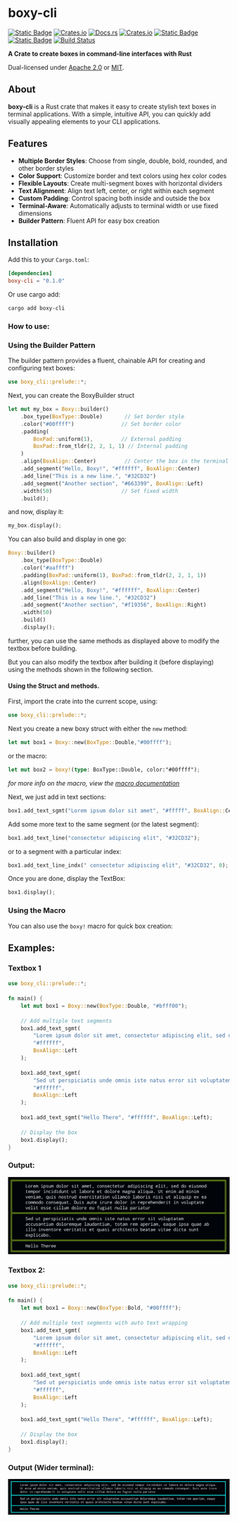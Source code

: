# boxy-cli
[![Static Badge](https://img.shields.io/badge/GitHub-BastaMasta%2Fboxy--cli-blue?style=flat-square&logo=github)](https://github.com/BastaMasta/boxy-cli)
[![Crates.io](https://img.shields.io/crates/v/boxy-cli?style=flat-square&logo=rust)](https://crates.io/crates/boxy-cli)
[![Docs.rs](https://img.shields.io/badge/docs.rs-boxy--cli-66c2a5?style=flat-square&logo=docs.rs)](https://docs.rs/boxy-cli/latest/)
[![Crates.io](https://img.shields.io/crates/d/boxy-cli?style=flat-square)](https://crates.io/crates/boxy-cli)
[![Static Badge](https://img.shields.io/badge/license-Apache%202.0-blue?style=flat-square)](https://github.com/BastaMasta/boxy-cli/blob/main/LICENSE-APACHE)
[![Static Badge](https://img.shields.io/badge/license-MIT-blue?style=flat-square)](https://github.com/BastaMasta/boxy-cli/blob/main/LICENSE-MIT)
[![Build Status](https://img.shields.io/github/actions/workflow/status/BastaMasta/boxy-cli/rust.yml?branch=main&style=flat-square)](https://github.com/BastaMasta/boxy-cli/actions/workflows/rust.yml?query=branch%3Amain)


**A Crate to create boxes in command-line interfaces with Rust**

Dual-licensed under [Apache 2.0](https://github.com/BastaMasta/boxy-cli/blob/main/LICENSE-APACHE) or [MIT](https://github.com/BastaMasta/boxy-cli/blob/main/LICENSE-MIT).

## About

**boxy-cli** is a Rust crate that makes it easy to create stylish text boxes in terminal applications. With a simple, intuitive API, you can quickly add visually appealing elements to your CLI applications.

## Features

- **Multiple Border Styles**: Choose from single, double, bold, rounded, and other border styles
- **Color Support**: Customize border and text colors using hex color codes
- **Flexible Layouts**: Create multi-segment boxes with horizontal dividers
- **Text Alignment**: Align text left, center, or right within each segment
- **Custom Padding**: Control spacing both inside and outside the box
- **Terminal-Aware**: Automatically adjusts to terminal width or use fixed dimensions
- **Builder Pattern**: Fluent API for easy box creation

## Installation

Add this to your `Cargo.toml`:

```toml
[dependencies]
boxy-cli = "0.1.0"
```

Or use cargo add:
```bash
cargo add boxy-cli
```

### How to use:

### Using the Builder Pattern

The builder pattern provides a fluent, chainable API for creating and configuring text boxes:

```rust
use boxy_cli::prelude::*;
```

Next, you can create the BoxyBuilder struct

```rust
let mut my_box = Boxy::builder()
    .box_type(BoxType::Double)       // Set border style
    .color("#00ffff")               // Set border color
    .padding(
        BoxPad::uniform(1),         // External padding
        BoxPad::from_tldr(2, 2, 1, 1) // Internal padding
    )
    .align(BoxAlign::Center)         // Center the box in the terminal
    .add_segment("Hello, Boxy!", "#ffffff", BoxAlign::Center)
    .add_line("This is a new line.", "#32CD32")
    .add_segment("Another section", "#663399", BoxAlign::Left)
    .width(50)                      // Set fixed width
    .build();
```

and now, display it:

```rust
my_box.display();
```

You can also build and display in one go:

```rust
Boxy::builder()
    .box_type(BoxType::Double)
    .color("#aaffff")
    .padding(BoxPad::uniform(1), BoxPad::from_tldr(2, 2, 1, 1))
    .align(BoxAlign::Center)
    .add_segment("Hello, Boxy!", "#ffffff", BoxAlign::Center)
    .add_line("This is a new line.", "#32CD32")
    .add_segment("Another section", "#f19356", BoxAlign::Right)
    .width(50)
    .build()
    .display();
```

further, you can use the same methods as displayed above to modify the textbox before building.

But you can also modify the textbox after building it (before displaying) using the methods shown in the following section.

#### Using the Struct and methods.

First, import the crate into the current scope, using:

```rust
use boxy_cli::prelude::*;
```

Next you create a new boxy struct with either the ```new``` method:

```rust
let mut box1 = Boxy::new(BoxType::Double,"#00ffff");
```
or the macro:

```rust
let mut box2 = boxy!(type: BoxType::Double, color:"#00ffff");
```
*for more info on the macro, view the [macro documentation](https://docs.rs/boxy-cli/0.1.0/boxy_cli/macro.boxy.html)*

Next, we just add in text sections:
```rust
box1.add_text_sgmt("Lorem ipsum dolor sit amet", "#fffff", BoxAlign::Center);
```
Add some more text to the same segment (or the latest segment):
```rust
box1.add_text_line("consectetur adipiscing elit", "#32CD32");
```
or to a segment with a particular index:
```rust
box1.add_text_line_indx(" consectetur adipiscing elit", "#32CD32", 0);
```
Once you are done, display the TextBox:
```rust
box1.display();
```

### Using the Macro

You can also use the `boxy!` macro for quick box creation:


## Examples:

### Textbox 1

```rust
use boxy_cli::prelude::*;

fn main() {
    let mut box1 = Boxy::new(BoxType::Double, "#bfff00");

    // Add multiple text segments
    box1.add_text_sgmt(
        "Lorem ipsum dolor sit amet, consectetur adipiscing elit, sed do eiusmod tempor incididunt ut labore et dolore magna aliqua. Ut enim ad minim veniam, quis nostrud exercitation ullamco laboris nisi ut aliquip ex ea commodo consequat.", 
        "#ffffff", 
        BoxAlign::Left
    );

    box1.add_text_sgmt(
        "Sed ut perspiciatis unde omnis iste natus error sit voluptatem accusantium doloremque laudantium, totam rem aperiam, eaque ipsa quae ab illo inventore veritatis et quasi architecto beatae vitae dicta sunt explicabo.", 
        "#ffffff", 
        BoxAlign::Left
    );

    box1.add_text_sgmt("Hello There", "#ffffff", BoxAlign::Left);

    // Display the box
    box1.display();
}
```
### Output:
![First textbox, lime green, double borders](readme-assets/textbox1.jpg)

### Textbox 2:

```rust
use boxy_cli::prelude::*;

fn main() {
    let mut box1 = Boxy::new(BoxType::Bold, "#00ffff");

    // Add multiple text segments with auto text wrapping
    box1.add_text_sgmt(
        "Lorem ipsum dolor sit amet, consectetur adipiscing elit, sed do eiusmod tempor incididunt ut labore et dolore magna aliqua. Ut enim ad minim veniam, quis nostrud exercitation ullamco laboris nisi ut aliquip ex ea commodo consequat.", 
        "#ffffff", 
        BoxAlign::Left
    );

    box1.add_text_sgmt(
        "Sed ut perspiciatis unde omnis iste natus error sit voluptatem accusantium doloremque laudantium, totam rem aperiam, eaque ipsa quae ab illo inventore veritatis et quasi architecto beatae vitae dicta sunt explicabo.", 
        "#ffffff", 
        BoxAlign::Left
    );

    box1.add_text_sgmt("Hello There", "#ffffff", BoxAlign::Left);

    // Display the box
    box1.display();
}
```

### Output (Wider terminal):
![Second textbox, Cyan Blue, Bold borders](readme-assets/textbox2.jpg)



